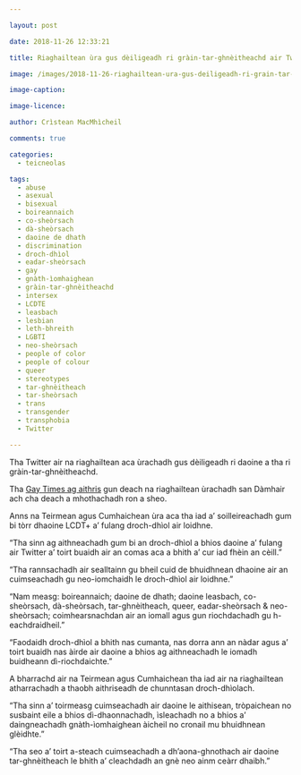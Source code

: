```yaml
---

layout: post

date: 2018-11-26 12:33:21

title: Riaghailtean ùra gus dèiligeadh ri gràin-tar-ghnèitheachd air Twitter

image: /images/2018-11-26-riaghailtean-ura-gus-deiligeadh-ri-grain-tar-ghneitheachd-air-twitter.jpg

image-caption:

image-licence:

author: Crìstean MacMhìcheil

comments: true

categories:
  - teicneolas

tags:
  - abuse
  - asexual
  - bisexual
  - boireannaich
  - co-sheòrsach
  - dà-sheòrsach
  - daoine de dhath
  - discrimination
  - droch-dhìol
  - eadar-sheòrsach
  - gay
  - gnàth-ìomhaighean
  - gràin-tar-ghnèitheachd
  - intersex
  - LCDTE
  - leasbach
  - lesbian
  - leth-bhreith
  - LGBTI
  - neo-sheòrsach
  - people of color
  - people of colour
  - queer
  - stereotypes
  - tar-ghnèitheach
  - tar-sheòrsach
  - trans
  - transgender
  - transphobia
  - Twitter

---
```


Tha Twitter air na riaghailtean aca ùrachadh gus dèiligeadh ri daoine a tha ri gràin-tar-ghnèitheachd.

<!--more-->

Tha [Gay Times ag aithris][1] gun deach na riaghailtean ùrachadh san Dàmhair ach cha deach a mhothachadh ron a sheo.

Anns na Teirmean agus Cumhaichean ùra aca tha iad a’ soilleireachadh gum bi tòrr dhaoine LCDT+ a’ fulang droch-dhìol air loidhne.

“Tha sinn ag aithneachadh gum bi an droch-dhìol a bhios daoine a’ fulang air Twitter a’ toirt buaidh air an comas aca a bhith a’ cur iad fhèin an cèill.”

“Tha rannsachadh air sealltainn gu bheil cuid de bhuidhnean dhaoine air an cuimseachadh gu neo-iomchaidh le droch-dhìol air loidhne.”

“Nam measg: boireannaich; daoine de dhath; daoine leasbach, co-sheòrsach, dà-sheòrsach, tar-ghnèitheach, queer, eadar-sheòrsach & neo-sheòrsach; coimhearsnachdan air an iomall agus gun riochdachadh gu h-eachdraidheil.”

“Faodaidh droch-dhìol a bhith nas cumanta, nas dorra ann an nàdar agus a’ toirt buaidh nas àirde air daoine a bhios ag aithneachadh le iomadh buidheann dì-riochdaichte.”

A bharrachd air na Teirmean agus Cumhaichean tha iad air na riaghailtean atharrachadh a thaobh aithriseadh de chunntasan droch-dhìolach.

“Tha sinn a’ toirmeasg cuimseachadh air daoine le aithisean, tròpaichean no susbaint eile a bhios dì-dhaonnachadh, ìsleachadh no a bhios a’ daingneachadh gnàth-ìomhaighean àicheil no cronail mu bhuidhnean glèidhte.”

“Tha seo a’ toirt a-steach cuimseachadh a dh’aona-ghnothach air daoine tar-ghnèitheach le bhith a’ cleachdadh an gnè neo ainm ceàrr dhaibh.”

 [1]: https://www.gaytimes.co.uk/community/115811/twitter-updates-its-rules-to-ban-deadnaming-and-misgendering/
